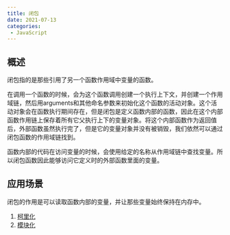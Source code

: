 ```yaml
---
title: 闭包
date: 2021-07-13
categories: 
 - JavaScript
---
```


## 概述
闭包指的是那些引用了另一个函数作用域中变量的函数。

在调用一个函数的时候，会为这个函数调用创建一个执行上下文，并创建一个作用域链，然后用arguments和其他命名参数来初始化这个函数的活动对象。这个活动对象会在函数执行期间存在，但是闭包是定义函数内部的函数，因此在这个内部函数作用链上保存着所有它父执行上下的变量对象。将这个内部函数作为返回值后，外部函数虽然执行完了，但是它的变量对象并没有被销毁，我们依然可以通过闭包函数的作用域链找到。

函数内部的代码在访问变量的时候，会使用给定的名称从作用域链中查找变量。所以闭包函数因此能够访问它定义时的外部函数里面的变量。

## 应用场景
闭包的作用是可以读取函数内部的变量，并让那些变量始终保持在内存中。

1. [柯里化](../../手写系列/高阶函数.md)
2. [模块化](../ES6/模块.md)

